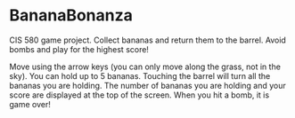 # BananaBonanza
CIS 580 game project. Collect bananas and return them to the barrel. Avoid bombs and play for the highest score!

Move using the arrow keys (you can only move along the grass, not in the sky). You can hold up to 5 bananas. Touching 
the barrel will turn all the bananas you are holding. The number of bananas you are holding and your score are displayed
at the top of the screen. When you hit a bomb, it is game over!
